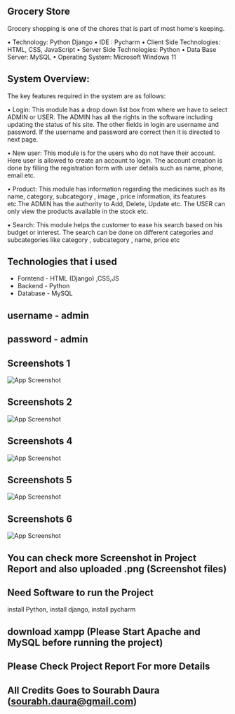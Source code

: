 
## Grocery Store

Grocery shopping is one of the chores that is part of most home's keeping.

•	Technology: Python Django
•	IDE : Pycharm
•	Client Side Technologies: HTML, CSS, JavaScript
•	Server Side Technologies: Python
•	Data Base Server: MySQL
•	Operating System: Microsoft Windows 11


## System Overview:

The key features required in the system are as follows:

•	Login: This module has a drop down list box from where we have to select
ADMIN or USER. The ADMIN has all the rights in the software including updating the status of his site. The other fields in login are username and password. If the username and password are correct then it is directed to next page. 

•	New user: This module is for the users who do not have their account. Here user is allowed to create an account to login. The account creation is done by filling the registration form with user details such as name, phone, email etc.

•	Product: This module has information regarding the medicines such as its name, category, subcategory , image , price information, its features etc.The ADMIN has the authority to Add, Delete, Update etc. The USER can only view the products available in the stock etc.


•	Search: This module helps the customer to ease his search based on his budget or interest. The search can be done on different categories and subcategories like category , subcategory , name, price etc


## Technologies that i used

- Forntend - HTML (Django) ,CSS,JS
- Backend - Python
- Database - MySQL

## username - admin
## password - admin
## Screenshots 1

![App Screenshot](https://github.com/sourabhdaura/ecommerce.github.io/blob/main/1.png?raw=true)

## Screenshots 2

![App Screenshot](https://github.com/sourabhdaura/ecommerce.github.io/blob/main/2.png?raw=true)

## Screenshots 4

![App Screenshot](https://github.com/sourabhdaura/ecommerce.github.io/blob/main/8.png?raw=true)

## Screenshots 5

![App Screenshot](https://github.com/sourabhdaura/ecommerce.github.io/blob/main/3.png?raw=true)

## Screenshots 6

![App Screenshot](https://github.com/sourabhdaura/ecommerce.github.io/blob/main/12.png?raw=true)

## You can check more Screenshot in Project Report and also uploaded .png (Screenshot files)


## Need Software to run the Project
install Python,
install django,
install pycharm

## download xampp (Please Start Apache and MySQL before running the project)

## Please Check Project Report For more Details

## All Credits Goes to Sourabh Daura (sourabh.daura@gmail.com)









